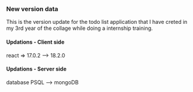 ### New version data

This is the version update for the todo list application that I have creted in my 3rd year of the collage while doing a internship training.


#### Updations - Client side
react => 17.0.2 --> 18.2.0


#### Updations - Server side 
database PSQL --> mongoDB